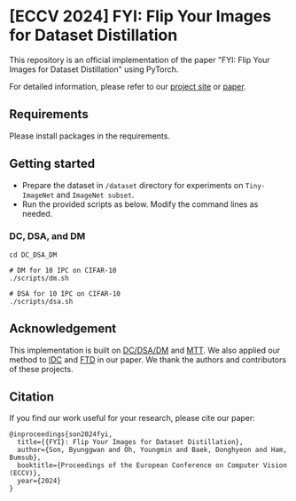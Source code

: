 # [ECCV 2024] FYI: Flip Your Images for Dataset Distillation
This repository is an official implementation of the paper "FYI: Flip Your Images for Dataset Distillation" using PyTorch.

For detailed information, please refer to our [project site](https://cvlab.yonsei.ac.kr/projects/FYI/) or [paper](https://arxiv.org/abs/2407.08113).

## Requirements
Please install packages in the requirements.

## Getting started
- Prepare the dataset in `/dataset` directory for experiments on `Tiny-ImageNet` and `ImageNet subset`.
- Run the provided scripts as below. Modify the command lines as needed.
### DC, DSA, and DM
```
cd DC_DSA_DM

# DM for 10 IPC on CIFAR-10
./scripts/dm.sh

# DSA for 10 IPC on CIFAR-10
./scripts/dsa.sh
```

## Acknowledgement
This implementation is built on [DC/DSA/DM](https://github.com/VICO-UoE/DatasetCondensation) and [MTT](https://github.com/georgecazenavette/mtt-distillation). We also applied our method to [IDC](https://github.com/snu-mllab/efficient-dataset-condensation) and [FTD](https://github.com/AngusDujw/FTD-distillation) in our paper. We thank the authors and contributors of these projects.

## Citation
If you find our work useful for your research, please cite our paper:
```
@inproceedings{son2024fyi,
  title={{FYI}: Flip Your Images for Dataset Distillation},
  author={Son, Byunggwan and Oh, Youngmin and Baek, Donghyeon and Ham, Bumsub},
  booktitle={Proceedings of the European Conference on Computer Vision (ECCV)},
  year={2024}
}
```